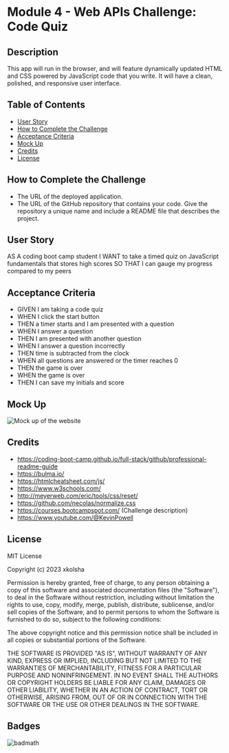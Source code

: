 # Module 4 - Web APIs Challenge: Code Quiz

## Description

This app will run in the browser, and will feature dynamically updated HTML and CSS powered by JavaScript code that you write. It will have a clean, polished, and responsive user interface.

## Table of Contents

- [User Story](#User-story)
- [How to Complete the Challenge](#how-to-complete-the-challenge)
- [Acceptance Criteria](#acceptance-criteria)
- [Mock Up](#mock-up)
- [Credits](#credits)
- [License](#license)

## How to Complete the Challenge

- The URL of the deployed application.
- The URL of the GitHub repository that contains your code. Give the repository a unique name and include a README file that describes the project.

## User Story

AS A coding boot camp student
I WANT to take a timed quiz on JavaScript fundamentals that stores high scores
SO THAT I can gauge my progress compared to my peers

## Acceptance Criteria

- GIVEN I am taking a code quiz
- WHEN I click the start button
- THEN a timer starts and I am presented with a question
- WHEN I answer a question
- THEN I am presented with another question
- WHEN I answer a question incorrectly
- THEN time is subtracted from the clock
- WHEN all questions are answered or the timer reaches 0
- THEN the game is over
- WHEN the game is over
- THEN I can save my initials and score

## Mock Up

![Mock up of the website](./assets/images/Web%20capture_26-5-2023_12918_xkolsha.github.io.jpeg)

## Credits

- https://coding-boot-camp.github.io/full-stack/github/professional-readme-guide
- https://bulma.io/
- https://htmlcheatsheet.com/js/
- https://www.w3schools.com/
- http://meyerweb.com/eric/tools/css/reset/
- https://github.com/necolas/normalize.css
- https://courses.bootcampspot.com/ (Challenge description)
- https://www.youtube.com/@KevinPowell

## License

MIT License

Copyright (c) 2023 xkolsha

Permission is hereby granted, free of charge, to any person obtaining a copy
of this software and associated documentation files (the "Software"), to deal
in the Software without restriction, including without limitation the rights
to use, copy, modify, merge, publish, distribute, sublicense, and/or sell
copies of the Software, and to permit persons to whom the Software is
furnished to do so, subject to the following conditions:

The above copyright notice and this permission notice shall be included in all
copies or substantial portions of the Software.

THE SOFTWARE IS PROVIDED "AS IS", WITHOUT WARRANTY OF ANY KIND, EXPRESS OR
IMPLIED, INCLUDING BUT NOT LIMITED TO THE WARRANTIES OF MERCHANTABILITY,
FITNESS FOR A PARTICULAR PURPOSE AND NONINFRINGEMENT. IN NO EVENT SHALL THE
AUTHORS OR COPYRIGHT HOLDERS BE LIABLE FOR ANY CLAIM, DAMAGES OR OTHER
LIABILITY, WHETHER IN AN ACTION OF CONTRACT, TORT OR OTHERWISE, ARISING FROM,
OUT OF OR IN CONNECTION WITH THE SOFTWARE OR THE USE OR OTHER DEALINGS IN THE
SOFTWARE.

## Badges

![badmath](https://img.shields.io/github/license/xkolsha/unbModule1Challenge?color=%238F83ED)
